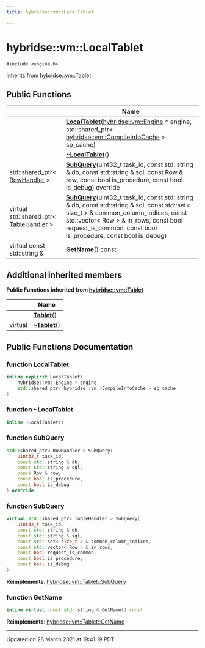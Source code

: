 ```yaml
---
title: hybridse::vm::LocalTablet

---
```


# hybridse::vm::LocalTablet




`#include <engine.h>`

Inherits from [hybridse::vm::Tablet](/hybridse/usage/api/markdown/Classes/classhybridse_1_1vm_1_1_tablet.md)

## Public Functions

|                | Name           |
| -------------- | -------------- |
| | **[LocalTablet](/hybridse/usage/api/markdown/Classes/classhybridse_1_1vm_1_1_local_tablet.md#function-localtablet)**([hybridse::vm::Engine](/hybridse/usage/api/markdown/Classes/classhybridse_1_1vm_1_1_engine.md) * engine, std::shared_ptr< [hybridse::vm::CompileInfoCache](/hybridse/usage/api/markdown/Classes/classhybridse_1_1vm_1_1_compile_info_cache.md) > sp_cache) |
| | **[~LocalTablet](/hybridse/usage/api/markdown/Classes/classhybridse_1_1vm_1_1_local_tablet.md#function-~localtablet)**() |
| std::shared_ptr< [RowHandler](/hybridse/usage/api/markdown/Classes/classhybridse_1_1vm_1_1_row_handler.md) > | **[SubQuery](/hybridse/usage/api/markdown/Classes/classhybridse_1_1vm_1_1_local_tablet.md#function-subquery)**(uint32_t task_id, const std::string & db, const std::string & sql, const Row & row, const bool is_procedure, const bool is_debug) override |
| virtual std::shared_ptr< [TableHandler](/hybridse/usage/api/markdown/Classes/classhybridse_1_1vm_1_1_table_handler.md) > | **[SubQuery](/hybridse/usage/api/markdown/Classes/classhybridse_1_1vm_1_1_local_tablet.md#function-subquery)**(uint32_t task_id, const std::string & db, const std::string & sql, const std::set< size_t > & common_column_indices, const std::vector< Row > & in_rows, const bool request_is_common, const bool is_procedure, const bool is_debug) |
| virtual const std::string & | **[GetName](/hybridse/usage/api/markdown/Classes/classhybridse_1_1vm_1_1_local_tablet.md#function-getname)**() const |

## Additional inherited members

**Public Functions inherited from [hybridse::vm::Tablet](/hybridse/usage/api/markdown/Classes/classhybridse_1_1vm_1_1_tablet.md)**

|                | Name           |
| -------------- | -------------- |
| | **[Tablet](/hybridse/usage/api/markdown/Classes/classhybridse_1_1vm_1_1_tablet.md#function-tablet)**() |
| virtual | **[~Tablet](/hybridse/usage/api/markdown/Classes/classhybridse_1_1vm_1_1_tablet.md#function-~tablet)**() |


## Public Functions Documentation

### function LocalTablet

```cpp
inline explicit LocalTablet(
    hybridse::vm::Engine * engine,
    std::shared_ptr< hybridse::vm::CompileInfoCache > sp_cache
)
```


### function ~LocalTablet

```cpp
inline ~LocalTablet()
```


### function SubQuery

```cpp
std::shared_ptr< RowHandler > SubQuery(
    uint32_t task_id,
    const std::string & db,
    const std::string & sql,
    const Row & row,
    const bool is_procedure,
    const bool is_debug
) override
```


### function SubQuery

```cpp
virtual std::shared_ptr< TableHandler > SubQuery(
    uint32_t task_id,
    const std::string & db,
    const std::string & sql,
    const std::set< size_t > & common_column_indices,
    const std::vector< Row > & in_rows,
    const bool request_is_common,
    const bool is_procedure,
    const bool is_debug
)
```


**Reimplements**: [hybridse::vm::Tablet::SubQuery](/hybridse/usage/api/markdown/Classes/classhybridse_1_1vm_1_1_tablet.md#function-subquery)


### function GetName

```cpp
inline virtual const std::string & GetName() const
```


**Reimplements**: [hybridse::vm::Tablet::GetName](/hybridse/usage/api/markdown/Classes/classhybridse_1_1vm_1_1_tablet.md#function-getname)


-------------------------------

Updated on 28 March 2021 at 19:41:19 PDT